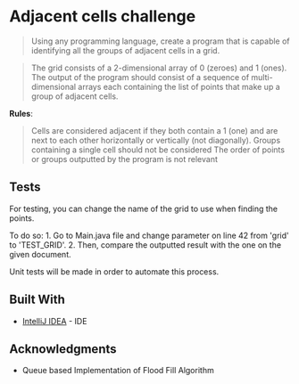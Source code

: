 # Adjacent cells challenge	

> Using any programming language, create a program that is capable of identifying all the groups of adjacent cells in a grid.

> The grid consists of a 2-dimensional array of 0 (zeroes) and 1 (ones). The output of the program should consist of a sequence of multi-dimensional arrays each containing the list of points that make up a group of adjacent cells.

**Rules**:
> Cells are considered adjacent if they both contain a 1 (one) and are next to each other horizontally or vertically (not diagonally).
> Groups containing a single cell should not be considered
> The order of points or groups outputted by the program is not relevant

## Tests

For testing, you can change the name of the grid to use when finding the points.

To do so: 
    1. Go to Main.java file and change parameter on line 42 from 'grid' to 'TEST_GRID'.
    2. Then, compare the outputted result with the one on the given document.

Unit tests will be made in order to automate this process.

## Built With

* [IntelliJ IDEA](https://www.jetbrains.com/idea/) - IDE

## Acknowledgments

* Queue based Implementation of Flood Fill Algorithm
